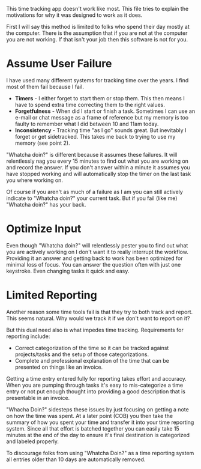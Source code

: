 This time tracking app doesn't work like most. This file tries to explain the
motivations for why it was designed to work as it does.

First I will say this method is limited to folks who spend their day mostly at
the computer. There is the assumption that if you are not at the computer you
are not working. If that isn't your job then this software is not for you.

Assume User Failure
===================

I have used many different systems for tracking time over the years. I find most
of them fail because I fail.

* **Timers** - I either forget to start them or stop them. This then means I
  have to spend extra time correcting them to the right values.
* **Forgetfulness** - When did I start or finish a task. Sometimes I can use an
  e-mail or chat message as a frame of reference but my memory is too faulty
  to remember what I did between 10 and 11am today.
* **Inconsistency** - Tracking time "as I go" sounds great. But inevitably I
  forget or get sidetracked. This takes me back to trying to use my memory
  (see point 2).

"Whatcha doin?" is different because it assumes these failures. It will
relentlessly nag you every 15 minutes to find out what you are working on
and record the answer. If you don't answer within a minute it assumes you have
stopped working and will automatically stop the timer on the last task you
where working on.

Of course if you aren't as much of a failure as I am you can still actively
indicate to "Whatcha doin?" your current task. But if you fail (like me)
"Whatcha doin?" has your back.

Optimize Input
==============

Even though "Whatcha doin?" will relentlessly pester you to find out what you
are actively working on I don't want it to really interrupt the workflow.
Providing it an answer and getting back to work has been optimized for minimal
loss of focus. You can answer the question often with just one keystroke. Even
changing tasks it quick and easy.

Limited Reporting
=================

Another reason some time tools fail is that they try to both track and report.
This seems natural. Why would we track it if we don't want to report on it?

But this dual need also is what impedes time tracking. Requirements for
reporting include:

* Correct categorization of the time so it can be tracked against projects/tasks
  and the setup of those categorizations.
* Complete and professional explanation of the time that can be presented on
  things like an invoice.

Getting a time entry entered fully for reporting takes effort and accuracy.
When you are pumping through tasks it's easy to mis-categorize a time entry or
not put enough thought into providing a good description that is presentable
in an invoice.

"Whacha Doin?" sidesteps these issues by just focusing on getting a note on how
the time was spent. At a later point (COB) you then take the summary of how you
spent your time and transfer it into your time reporting system. Since all that
effort is batched together you can easily take 15 minutes at the end of the day
to ensure it's final destination is categorized and labeled properly.

To discourage folks from using "Whatcha Doin?" as a time reporting system all
entries older than 10 days are automatically removed.
